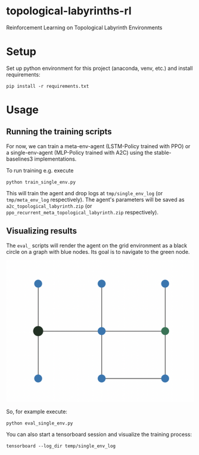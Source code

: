 # topological-labyrinths-rl
Reinforcement Learning on Topological Labyrinth Environments

# Setup
Set up python environment for this project (anaconda, venv, etc.) and install requirements:

```shell
pip install -r requirements.txt
```

# Usage
## Running the training scripts
For now, we can train a meta-env-agent (LSTM-Policy trained with PPO) or a single-env-agent 
(MLP-Policy trained with A2C) using the stable-baselines3 implementations. 

To run training e.g. execute

```shell
python train_single_env.py
```

This will train the agent and drop logs at `tmp/single_env_log` (or `tmp/meta_env_log` respectively).
The agent's parameters will be saved as `a2c_topological_labyrinth.zip` (or `ppo_recurrent_meta_topological_labyrinth.zip` respectively).

## Visualizing results
The `eval_` scripts will render the agent on the grid environment as a black circle on a graph with blue nodes. 
Its goal is to navigate to the green node. 

![](img/graph_3x3.png)

So, for example execute:
```shell
python eval_single_env.py
```

You can also start a tensorboard session and visualize the training process:
```shell
tensorboard --log_dir temp/single_env_log
```
